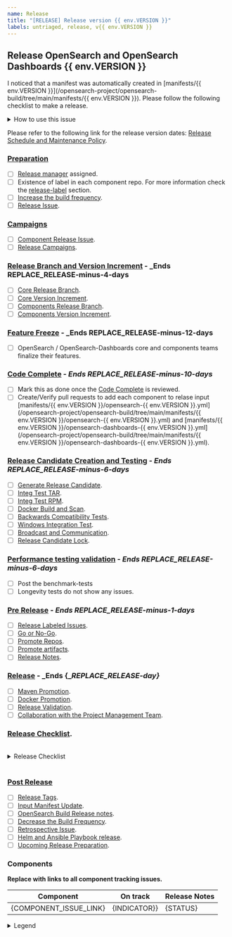```yaml
---
name: Release
title: "[RELEASE] Release version {{ env.VERSION }}"
labels: untriaged, release, v{{ env.VERSION }}
---
```


## Release OpenSearch and OpenSearch Dashboards {{ env.VERSION }}

I noticed that a manifest was automatically created in [manifests/{{ env.VERSION }}](/opensearch-project/opensearch-build/tree/main/manifests/{{ env.VERSION }}). Please follow the following checklist to make a release.

<details><summary>How to use this issue</summary>
<p>

## This Release Issue

This issue captures the state of the OpenSearch release, its assignee (Release Manager) is responsible for driving the release. Please contact them or @mention them on this issue for help. There are linked issues on components of the release where individual components can be tracked. For more information check the the [Release Process OpenSearch Guide](https://github.com/opensearch-project/opensearch-build/blob/main/RELEASE_PROCESS_OPENSEARCH.md).

</p>
</details>

Please refer to the following link for the release version dates: [Release Schedule and Maintenance Policy](https://opensearch.org/releases.html).

### [Preparation](https://github.com/opensearch-project/opensearch-build/blob/main/RELEASE_PROCESS_OPENSEARCH.md#preparation)

- [ ] [Release manager](https://github.com/opensearch-project/opensearch-build/blob/main/RELEASE_PROCESS_OPENSEARCH.md#release-manager) assigned.
- [ ] Existence of label in each component repo. For more information check the [release-label](https://github.com/opensearch-project/opensearch-build/blob/main/RELEASE_PROCESS_OPENSEARCH.md#release-label) section.
- [ ] [Increase the build frequency](https://github.com/opensearch-project/opensearch-build/blob/main/RELEASE_PROCESS_OPENSEARCH.md#increase-the-build-frequency).
- [ ] [Release Issue](https://github.com/opensearch-project/opensearch-build/blob/main/RELEASE_PROCESS_OPENSEARCH.md#release-issue).

### [Campaigns](https://github.com/opensearch-project/opensearch-build/blob/main/RELEASE_PROCESS_OPENSEARCH.md#campaigns)

- [ ] [Component Release Issue](https://github.com/opensearch-project/opensearch-build/blob/main/RELEASE_PROCESS_OPENSEARCH.md#component-release-issue).
- [ ] [Release Campaigns](https://github.com/opensearch-project/opensearch-build/blob/main/RELEASE_PROCESS_OPENSEARCH.md#release-campaigns).

### [Release Branch and Version Increment](https://github.com/opensearch-project/opensearch-build/blob/main/RELEASE_PROCESS_OPENSEARCH.md#release-branch-readiness) - _Ends __REPLACE_RELEASE-minus-4-days__

- [ ] [Core Release Branch](https://github.com/opensearch-project/opensearch-build/blob/main/RELEASE_PROCESS_OPENSEARCH.md#core).
- [ ] [Core Version Increment](https://github.com/opensearch-project/opensearch-build/blob/main/RELEASE_PROCESS_OPENSEARCH.md#core-version-increment).
- [ ] [Components Release Branch](https://github.com/opensearch-project/opensearch-build/blob/main/RELEASE_PROCESS_OPENSEARCH.md#components).
- [ ] [Components Version Increment](https://github.com/opensearch-project/opensearch-build/blob/main/RELEASE_PROCESS_OPENSEARCH.md#components-version-increment).

### [Feature Freeze](https://github.com/opensearch-project/opensearch-build/blob/main/RELEASE_PROCESS_OPENSEARCH.md#code-complete-and-feature-freeze) - _Ends __REPLACE_RELEASE-minus-12-days__

- [ ] OpenSearch / OpenSearch-Dashboards core and components teams finalize their features.

### [Code Complete](https://github.com/opensearch-project/opensearch-build/blob/main/RELEASE_PROCESS_OPENSEARCH.md#code-complete-and-feature-freeze) - _Ends __REPLACE_RELEASE-minus-10-days___

- [ ] Mark this as done once the [Code Complete](https://github.com/opensearch-project/opensearch-build/blob/main/RELEASE_PROCESS_OPENSEARCH.md#code-complete-and-feature-freeze) is reviewed.
- [ ] Create/Verify pull requests to add each component to relase input [manifests/{{ env.VERSION }}/opensearch-{{ env.VERSION }}.yml](/opensearch-project/opensearch-build/tree/main/manifests/{{ env.VERSION }}/opensearch-{{ env.VERSION }}.yml) and [manifests/{{ env.VERSION }}/opensearch-dashboards-{{ env.VERSION }}.yml](/opensearch-project/opensearch-build/tree/main/manifests/{{ env.VERSION }}/opensearch-dashboards-{{ env.VERSION }}.yml).

### [Release Candidate Creation and Testing](https://github.com/opensearch-project/opensearch-build/blob/main/RELEASE_PROCESS_OPENSEARCH.md#release-candidate-creation-and-testing) - _Ends __REPLACE_RELEASE-minus-6-days___

- [ ] [Generate Release Candidate](https://github.com/opensearch-project/opensearch-build/blob/main/RELEASE_PROCESS_OPENSEARCH.md#release-candidate).
- [ ] [Integ Test TAR](https://github.com/opensearch-project/opensearch-build/blob/main/RELEASE_PROCESS_OPENSEARCH.md#integ-test-tar).
- [ ] [Integ Test RPM](https://github.com/opensearch-project/opensearch-build/blob/main/RELEASE_PROCESS_OPENSEARCH.md#integ-test-rpm).
- [ ] [Docker Build and Scan](https://github.com/opensearch-project/opensearch-build/blob/main/RELEASE_PROCESS_OPENSEARCH.md#docker-build-and-scan).
- [ ] [Backwards Compatibility Tests](https://github.com/opensearch-project/opensearch-build/blob/main/RELEASE_PROCESS_OPENSEARCH.md#backwards-compatibility-tests).
- [ ] [Windows Integration Test](https://github.com/opensearch-project/opensearch-build/blob/main/RELEASE_PROCESS_OPENSEARCH.md#windows-integration-test).
- [ ] [Broadcast and Communication](https://github.com/opensearch-project/opensearch-build/blob/main/RELEASE_PROCESS_OPENSEARCH.md#broadcast-and-communication).
- [ ] [Release Candidate Lock](https://github.com/opensearch-project/opensearch-build/blob/main/RELEASE_PROCESS_OPENSEARCH.md#release-candidate-lock).

### [Performance testing validation](https://github.com/opensearch-project/opensearch-build/blob/main/RELEASE_PROCESS_OPENSEARCH.md#benchmark-tests) - _Ends __REPLACE_RELEASE-minus-6-days___

- [ ] Post the benchmark-tests
- [ ] Longevity tests do not show any issues.

### [Pre Release](https://github.com/opensearch-project/opensearch-build/blob/main/RELEASE_PROCESS_OPENSEARCH.md#pre-release) - _Ends __REPLACE_RELEASE-minus-1-days___

- [ ] [Release Labeled Issues](https://github.com/opensearch-project/opensearch-build/blob/main/RELEASE_PROCESS_OPENSEARCH.md#release-labeled-issues).
- [ ] [Go or No-Go](https://github.com/opensearch-project/opensearch-build/blob/main/RELEASE_PROCESS_OPENSEARCH.md#go-or-no-go).
- [ ] [Promote Repos](https://github.com/opensearch-project/opensearch-build/blob/main/RELEASE_PROCESS_OPENSEARCH.md#promote-repos).
- [ ] [Promote artifacts](https://github.com/opensearch-project/opensearch-build/blob/main/RELEASE_PROCESS_OPENSEARCH.md#promote-artifacts).
- [ ] [Release Notes](https://github.com/opensearch-project/opensearch-build/blob/main/RELEASE_PROCESS_OPENSEARCH.md#release-notes).

### [Release](https://github.com/opensearch-project/opensearch-build/blob/main/RELEASE_PROCESS_OPENSEARCH.md#main-release) - _Ends {__REPLACE_RELEASE-day}_

- [ ] [Maven Promotion](https://github.com/opensearch-project/opensearch-build/blob/main/RELEASE_PROCESS_OPENSEARCH.md#maven-promotion).
- [ ] [Docker Promotion](https://github.com/opensearch-project/opensearch-build/blob/main/RELEASE_PROCESS_OPENSEARCH.md#docker-promotion).
- [ ] [Release Validation](https://github.com/opensearch-project/opensearch-build/blob/main/RELEASE_PROCESS_OPENSEARCH.md#release-validation).
- [ ] [Collaboration with the Project Management Team](https://github.com/opensearch-project/opensearch-build/blob/main/RELEASE_PROCESS_OPENSEARCH.md#collaboration-with-the-project-management-team).

### [Release Checklist](https://github.com/opensearch-project/opensearch-build/blob/main/RELEASE_PROCESS_OPENSEARCH.md#release-checklist).

<br>
<details><summary>Release Checklist</summary>
<p>

### Pre-Release activities
- [ ] Promote Repos.
   - - [ ] OS
   - - [ ] OSD
- [ ] Promote Artifacts.
   - - [ ] Windows
   - - [ ] Linux Debian
   - - [ ] Linux RPM
   - - [ ] Linux TAR
- [ ] Consolidated Release Notes.

### Release activities
- [ ] Docker Promotion.
- [ ] Release Validation part 1.
     -  - [ ] OpenSearch and OpenSearch Dashboard Validation.
     -  - [ ] Validate the native plugin installation.
- [ ] Merge consolidated release notes PR.
- [ ] Website and Documentation Changes.
    - - [ ] Merge staging website PR.
    - - [ ] Promote the website changes to prod.
    - - [ ] Add website alert.
- [ ] Release Validation part 2.
    -  - [ ] Validate the artifact download URL's and signatures. 
- [ ] Release Validation part 3.
    -  - [ ] Trigger the validation build (Search for `Completed validation for <>` in the logs).
- [ ] Maven Promotion.
- [ ] Publish blog posts.
- [ ] Advertise on Social Media.
- [ ]  Post on public slack and Github Release issue.

### Post-Release activities
- [ ] Release Tags.
- [ ] Input Manifest Update.
- [ ] Decrease the Build Frequency.
- [ ] OpenSearch Build Release notes.
- [ ] Retrospective Issue.
- [ ] Helm and Ansible Playbook release.
- [ ] Upcoming Release Preparation.

</p>
</details>
<br>

### [Post Release](https://github.com/opensearch-project/opensearch-build/blob/main/RELEASE_PROCESS_OPENSEARCH.md#post-release)

- [ ] [Release Tags](https://github.com/opensearch-project/opensearch-build/blob/main/RELEASE_PROCESS_OPENSEARCH.md#release-tags).
- [ ] [Input Manifest Update](https://github.com/opensearch-project/opensearch-build/blob/main/RELEASE_PROCESS_OPENSEARCH.md#input-manifest-update).
- [ ] [OpenSearch Build Release notes](https://github.com/opensearch-project/opensearch-build/blob/main/RELEASE_PROCESS_OPENSEARCH.md#opensearch-build-release-notes).
- [ ] [Decrease the Build Frequency](https://github.com/opensearch-project/opensearch-build/blob/main/RELEASE_PROCESS_OPENSEARCH.md#decrease-the-build-frequency).
- [ ] [Retrospective Issue](https://github.com/opensearch-project/opensearch-build/blob/main/RELEASE_PROCESS_OPENSEARCH.md#retrospective-issue).
- [ ] [Helm and Ansible Playbook release](https://github.com/opensearch-project/opensearch-build/blob/main/RELEASE_PROCESS_OPENSEARCH.md#helm-and-ansible-playbook-release).
- [ ] [Upcoming Release Preparation](https://github.com/opensearch-project/opensearch-build/blob/main/RELEASE_PROCESS_OPENSEARCH.md#upcoming-release-preparation).

### Components

__Replace with links to all component tracking issues.__

| Component | On track | Release Notes |
| --------- | -------- | ----- |
| {COMPONENT_ISSUE_LINK} | {INDICATOR}} | {STATUS} |

<details><summary>Legend</summary>
<p>

| Symbol | Meaning |
| -------- | ---------- |
| :green_circle: | On track with overall release |
| :yellow_circle: | Missed last milestone |
| :red_circle: | Missed multiple milestones |

</p>
</details>